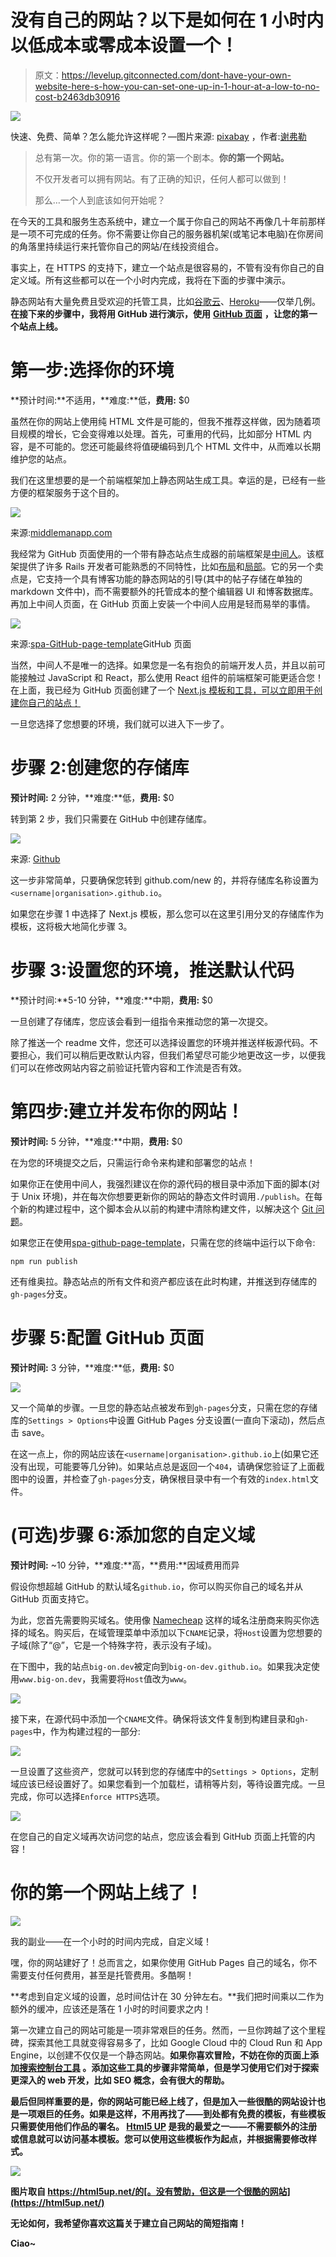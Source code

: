 # 没有自己的网站？以下是如何在 1 小时内以低成本或零成本设置一个！

> 原文：<https://levelup.gitconnected.com/dont-have-your-own-website-here-s-how-you-can-set-one-up-in-1-hour-at-a-low-to-no-cost-b2463db30916>

![](img/01a9adec150a0397c4ae63f7620da6b0.png)

快速、免费、简单？怎么能允许这样呢？—图片来源: [pixabay](https://pixabay.com/illustrations/freedom-silhouette-woman-2053281/) ，作者:[谢弗勒](https://pixabay.com/users/sch%C3%A4ferle-3372715/)

> 总有第一次。你的第一语言。你的第一个剧本。**你的第一个网站。**
> 
> 不仅开发者可以拥有网站。有了正确的知识，任何人都可以做到！
> 
> 那么…一个人到底该如何开始呢？

在今天的工具和服务生态系统中，建立一个属于你自己的网站不再像几十年前那样是一项不可完成的任务。你不需要让你自己的服务器机架(或笔记本电脑)在你房间的角落里持续运行来托管你自己的网站/在线投资组合。

事实上，在 HTTPS 的支持下，建立一个站点是很容易的，不管有没有你自己的自定义域。所有这些都可以在一个小时内完成，我将在下面的步骤中演示。

静态网站有大量免费且受欢迎的托管工具，比如[谷歌云](https://cloud.google.com/free)、[Heroku](https://www.heroku.com/)——仅举几例。**在接下来的步骤中，我将用 GitHub 进行演示，使用** [**GitHub 页面**](https://pages.github.com/) **，让您的第一个站点上线。**

# 第一步:选择你的环境

**预计时间:**不适用，**难度:**低，**费用:** $0

虽然在你的网站上使用纯 HTML 文件是可能的，但我不推荐这样做，因为随着项目规模的增长，它会变得难以处理。首先，可重用的代码，比如部分 HTML 内容，是不可能的。您还可能最终将值硬编码到几个 HTML 文件中，从而难以长期维护您的站点。

我们在这里想要的是一个前端框架加上静态网站生成工具。幸运的是，已经有一些方便的框架服务于这个目的。

![](img/09962d516eafb0b6938854ba1f76e152.png)

来源:[middlemanapp.com](https://middlemanapp.com/)

我经常为 GitHub 页面使用的一个带有静态站点生成器的前端框架是[中间人](https://middlemanapp.com/)。该框架提供了许多 Rails 开发者可能熟悉的不同特性，比如[布局](https://middlemanapp.com/basics/layouts/)和[局部](https://middlemanapp.com/basics/partials/)。它的另一个卖点是，它支持一个具有博客功能的静态网站的引导(其中的帖子存储在单独的 markdown 文件中)，而不需要额外的托管成本的整个编辑器 UI 和博客数据库。再加上中间人页面，在 GitHub 页面上安装一个中间人应用是轻而易举的事情。

![](img/a995c1b7c0764200b8f943f0aed644f6.png)

来源:[spa-GitHub-page-template](https://github.com/Weiyuan-Lane/spa-github-page-template)GitHub 页面

当然，中间人不是唯一的选择。如果您是一名有抱负的前端开发人员，并且以前可能接触过 JavaScript 和 React，那么使用 React 组件的前端框架可能更适合您！在上面，我已经为 GitHub 页面创建了一个 [Next.js 模板和工具，可以立即用于创建你自己的站点！](https://github.com/Weiyuan-Lane/spa-github-page-template)

一旦您选择了您想要的环境，我们就可以进入下一步了。

# 步骤 2:创建您的存储库

**预计时间:** 2 分钟，**难度:**低，**费用:** $0

转到第 2 步，我们只需要在 GitHub 中创建存储库。

![](img/7dfe5502e29e14ce1c2d62c12117e3c8.png)

来源: [Github](https://github.com/new)

这一步非常简单，只要确保您转到 github.com/new 的，并将存储库名称设置为`<username|organisation>.github.io`。

如果您在步骤 1 中选择了 Next.js 模板，那么您可以在这里引用分叉的存储库作为模板，这将极大地简化步骤 3。

# 步骤 3:设置您的环境，推送默认代码

**预计时间:**5-10 分钟，**难度:**中期，**费用:** $0

一旦创建了存储库，您应该会看到一组指令来推动您的第一次提交。

除了推送一个 readme 文件，您还可以选择设置您的环境并推送样板源代码。不要担心，我们可以稍后更改默认内容，但我们希望尽可能少地更改这一步，以便我们可以在修改网站内容之前验证托管内容和工作流是否有效。

# 第四步:建立并发布你的网站！

**预计时间:** 5 分钟，**难度:**中期，**费用:** $0

在为您的环境提交之后，只需运行命令来构建和部署您的站点！

如果你正在使用中间人，我强烈建议在你的源代码的根目录中添加下面的脚本(对于 Unix 环境)，并在每次你想要更新你的网站的静态文件时调用`./publish`。在每个新的构建过程中，这个脚本会从以前的构建中清除构建文件，以解决这个 [Git 问题](https://github.com/edgecase/middleman-gh-pages/issues/24)。

如果您正在使用[spa-github-page-template](https://github.com/Weiyuan-Lane/spa-github-page-template)，只需在您的终端中运行以下命令:

```
npm run publish
```

还有维奥拉。静态站点的所有文件和资产都应该在此时构建，并推送到存储库的`gh-pages`分支。

# 步骤 5:配置 GitHub 页面

**预计时间:** 3 分钟，**难度:**低，**费用:** $0

![](img/a697038214b0a768aae157956a56d108.png)

又一个简单的步骤。一旦您的静态站点被发布到`gh-pages`分支，只需在您的存储库的`Settings > Options`中设置 GitHub Pages 分支设置(一直向下滚动)，然后点击 save。

在这一点上，你的网站应该在`<username|organisation>.github.io`上(如果它还没有出现，可能要等几分钟)。如果站点总是返回一个`404`，请确保您验证了上面截图中的设置，并检查了`gh-pages`分支，确保根目录中有一个有效的`index.html`文件。

# (可选)步骤 6:添加您的自定义域

**预计时间:** ~10 分钟，**难度:**高，**费用:**因域费用而异

假设你想超越 GitHub 的默认域名`github.io`，你可以购买你自己的域名并从 GitHub 页面支持它。

为此，您首先需要购买域名。使用像 [Namecheap](https://www.namecheap.com/) 这样的域名注册商来购买你选择的域名。购买后，在域管理菜单中添加以下`CNAME`记录，将`Host`设置为您想要的子域(除了“@”，它是一个特殊字符，表示没有子域)。

在下图中，我的站点`big-on.dev`被定向到`big-on-dev.github.io`。如果我决定使用`www.big-on.dev`，我需要将`Host`值改为`www`。

![](img/bc2d7cf6ab4190f1d3e42ee5cc4ea77b.png)

接下来，在源代码中添加一个`CNAME`文件。确保将该文件复制到构建目录和`gh-pages`中，作为构建过程的一部分:

![](img/9b8ead2f3e1c4ff336acb651ed64e217.png)

一旦设置了这些资产，您就可以转到您的存储库中的`Settings > Options`，定制域应该已经设置好了。如果您看到一个加载栏，请稍等片刻，等待设置完成。一旦完成，你可以选择`Enforce HTTPS`选项。

![](img/9d21c2fb0d17b3b2682206d3d21fabb4.png)

在您自己的自定义域再次访问您的站点，您应该会看到 GitHub 页面上托管的内容！

# 你的第一个网站上线了！

![](img/0181a74c5f1fab2c5aa7b7ba6a341b1d.png)

我的副业——在一个小时的时间内完成，自定义域！

嘿，你的网站建好了！总而言之，如果你使用 GitHub Pages 自己的域名，你不需要支付任何费用，甚至是托管费用。多酷啊！

**考虑到自定义域的设置，总时间估计在 30 分钟左右。**我们把时间乘以二作为额外的缓冲，应该还是落在 1 小时的时间要求之内！

第一次建立自己的网站可能是一项非常艰巨的任务。然而，一旦你跨越了这个里程碑，探索其他工具就变得容易多了，比如 Google Cloud 中的 Cloud Run 和 App Engine，以创建不仅仅是一个静态网站。**如果你喜欢冒险，不妨在你的页面上添加**[](https://analytics.google.com/analytics/web/)****[**搜索控制台工具**](https://search.google.com/search-console) **。添加这些工具的步骤非常简单，但是学习使用它们对于探索更深入的 web 开发，比如 SEO 概念，会有很大的帮助。******

****最后但同样重要的是，你的网站可能已经上线了，但是加入一些很酷的网站设计也是一项艰巨的任务。如果是这样，不用再找了——到处都有免费的模板，有些模板只需要使用他们作品的署名。 [Html5 UP](https://html5up.net/) 是我的最爱之一——不需要额外的注册或信息就可以访问基本模板。您可以使用这些模板作为起点，并根据需要修改样式。****

****![](img/11f29ae6c522b591858c338fab32d43a.png)****

****图片取自 https://html5up.net/的[。没有赞助，但这是一个很酷的网站](https://html5up.net/)****

****无论如何，我希望你喜欢这篇关于建立自己网站的简短指南！****

****Ciao~****